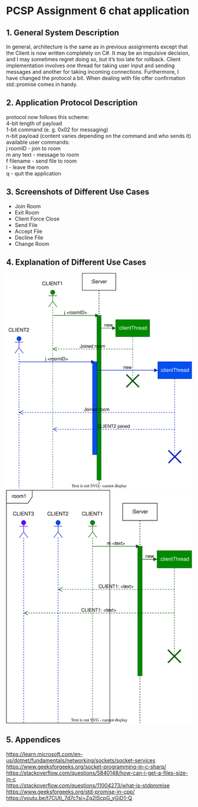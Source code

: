# PCSP Assignment 6 chat application

## 1. General System Description
In general, architecture is the same as in previous assignments except that the Client is now written completely on C#. 
It may be an impulsive decision, and I may sometimes regret doing so, but it’s too late for rollback. 
Client implementation involves one thread for taking user input and sending messages and another for taking incoming connections. 
Furthermore, I have changed the protocol a bit. 
When dealing with file offer confirmation std::promise comes in handy.
## 2. Application Protocol Description
protocol now follows this scheme: <br>
4-bit length of payload <br>
1-bit command (e. g. 0x02 for messaging) <br>
n-bit payload (content varies depending on the command and who sends it) <br>
available user commands:<br>
j roomID - join to room <br>
m any text - message to room <br>
f filename - send file to room <br>
l - leave the room <br>
q - quit the application <br>
## 3. Screenshots of Different Use Cases
- Join Room
- Exit Room
- Client Force Close
- Send File
- Accept File
- Decline File
- Change Room

## 4. Explanation of Different Use Cases
![JoinRoomUML](resources/JoinRoom.drawio.svg)
![MessageUML](resources/Message.drawio.svg)

## 5. Appendices
https://learn.microsoft.com/en-us/dotnet/fundamentals/networking/sockets/socket-services <br>
https://www.geeksforgeeks.org/socket-programming-in-c-sharp/ <br>
https://stackoverflow.com/questions/5840148/how-can-i-get-a-files-size-in-c <br>
https://stackoverflow.com/questions/11004273/what-is-stdpromise <br>
https://www.geeksforgeeks.org/std-promise-in-cpp/ <br>
https://youtu.be/t7CUti_7d7c?si=Zg2IScpG_yGiD1-Q <br>